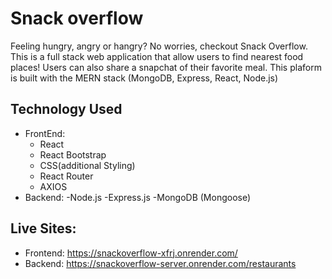 # Snack overflow
Feeling hungry, angry or hangry? No worries, checkout Snack Overflow. 
This is a full stack web application that allow users to find nearest food places!
Users can also share a snapchat of their favorite meal. This plaform is built
with the MERN stack (MongoDB, Express, React, Node.js)

## Technology Used
- FrontEnd:
  - React
  - React Bootstrap
  - CSS(additional Styling)
  - React Router
  - AXIOS
    <br>
- Backend:
    -Node.js
    -Express.js
    -MongoDB (Mongoose)
     


## Live Sites: 
* Frontend: https://snackoverflow-xfrj.onrender.com/
* Backend: https://snackoverflow-server.onrender.com/restaurants
